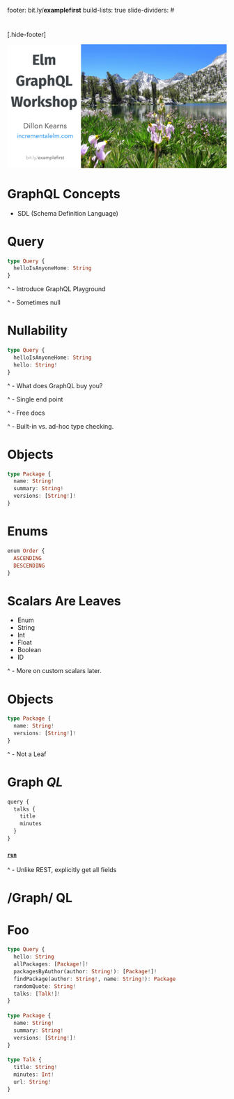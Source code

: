 footer: bit.ly/**examplefirst**
build-lists: true
slide-dividers: #

#

[.hide-footer]

![fit](img/opening.jpg)

# GraphQL Concepts

- SDL (Schema Definition Language)

# Query

```haskell
type Query {
  helloIsAnyoneHome: String
}
```

^ - Introduce GraphQL Playground

^ - Sometimes null

# Nullability

```haskell
type Query {
  helloIsAnyoneHome: String
  hello: String!
}
```

^ - What does GraphQL buy you?

^ - Single end point

^ - Free docs

^ - Built-in vs. ad-hoc type checking.

# Objects

```haskell
type Package {
  name: String!
  summary: String!
  versions: [String!]!
}
```

# Enums

```haskell
enum Order {
  ASCENDING
  DESCENDING
}
```

# Scalars Are Leaves

- Enum
- String
- Int
- Float
- Boolean
- ID

^ - More on custom scalars later.

# Objects

```haskell
type Package {
  name: String!
  versions: [String!]!
}
```

^ - Not a Leaf

# Graph _QL_

```haskell
query {
  talks {
    title
    minutes
  }
}
```

#### [`run`](http://localhost:4000/?query=query%20%7B%0A%20%20talks%20%7B%0A%20%20%20%20title%0A%20%20%20%20minutes%0A%20%20%7D%0A%7D)

^ - Unlike REST, explicitly get all fields

# /Graph/ QL

# Foo

```haskell
type Query {
  hello: String
  allPackages: [Package!]!
  packagesByAuthor(author: String!): [Package!]!
  findPackage(author: String!, name: String!): Package
  randomQuote: String!
  talks: [Talk!]!
}

type Package {
  name: String!
  summary: String!
  versions: [String!]!
}

type Talk {
  title: String!
  minutes: Int!
  url: String!
}
```
